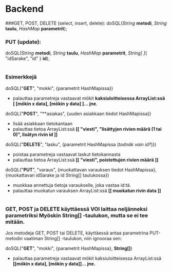 # Backend 

###GET, POST, DELETE (select, insert, delete): 
doSQL(_String_ **metodi**, _String_ **taulu**, _HashMap<String><String>_ **parametrit**);

### PUT (update): 
doSQL(_String_ **metodi**, _String_ **taulu**, _HashMap<String><String>_ **parametrit**, _String[ ]_{ "idSarake", "id" } **id**);

#
### Esimerkkejä
doSQL("**GET**", "mokki", {parametrit HashMapissa})
* palauttaa parametreja vastaavat mökit **kaksiuloitteisessa ArrayList:ssä [ [mökin x data], [mökin y data] ]... jne**.

doSQL("**POST**", "**asiakas", {uuden asiakkaan tiedot HashMapissa})
* lisää asiakkaan tietokantaan
* palauttaa tietoa ArrayList:ssä **[[ "viesti", "lisättyjen rivien määrä (1 tai 0)", lisätyn rivin id ]]**

doSQL("**DELETE**", "lasku", {parametrit HashMapissa (_todnäk vain id?_)})
* poistaa parametreja vastaavat laskut tietokannasta
* palauttaa tietoa ArrayList:ssä **[[ "viesti", poistettujen rivien määrä ]]**

doSQL("**PUT**", "varaus", {muokattavan varauksen tiedot HashMapissa}, {muokattavan idSarake ja id String[] taulukossa})
* muokkaa annettuja tietoja varaukselle, joka vastaa id:tä.
* palauttaa muokatun varauksen ArrayList:ssä **[[ muokatun rivin data ]]**

#
### GET, POST ja DELETE käyttäessä VOI laittaa neljänneksi parametriksi Myöskin String[] -taulukon, mutta se ei tee mitään.
Jos metodeja GET, POST tai DELETE, käyttäessä antaa parametrina
PUT-metodin vaatiman String[] -taulukon, niin ignooraa sen: 

doSQL("**GET**", "mokki", {parametrit HashMapissa}, **String[]**)
* palauttaa parametreja vastaavat mökit kaksiuloitteisessa ArrayList:ssä **[[mökin x data], [mökin y data]]... jne.**